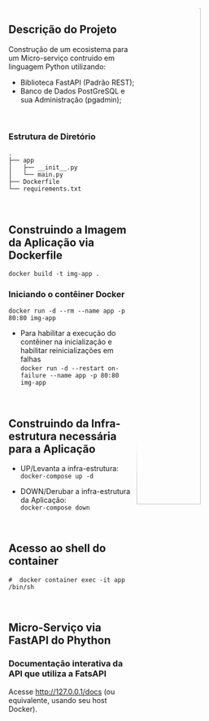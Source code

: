 <div style="display: inline_block">
  <img align="right" alt="Dev-pic" style="border-radius: 50%; width: 50%; height:auto;" src="https://github.com/dev-carvalho/dream/blob/main/k-1.png">
</div>

## Descrição do Projeto
Construção de um ecosistema para um Micro-serviço contruido em linguagem Python utilizando:
- Biblioteca FastAPI (Padrão REST);
- Banco de Dados PostGreSQL e sua Administração (pgadmin);

<br>

### Estrutura de Diretório

```
.
├── app
│   ├── __init__.py
│   └── main.py
├── Dockerfile
└── requirements.txt
```

<br>

## Construindo a Imagem da Aplicação via Dockerfile

`docker build -t img-app .`

### Iniciando o contêiner Docker

`docker run -d --rm --name app -p 80:80 img-app`

- Para habilitar a execução do contêiner na inicialização e habilitar reinicializações em falhas<br>
`docker run -d --restart on-failure --name app -p 80:80 img-app`

<br>

## Construindo da Infra-estrutura necessária para a Aplicação

- UP/Levanta a infra-estrutura: <br>
`docker-compose up -d`

- DOWN/Derubar a infra-estrutura da Aplicação: <br>
`docker-compose down`

<br>

## Acesso ao shell do container 

`#  docker container exec -it app  /bin/sh`

<br>

## Micro-Serviço via FastAPI do Phython 

### Documentação interativa da API que utiliza a FatsAPI

 Acesse http://127.0.0.1/docs (ou equivalente, usando seu host Docker).

<br>
